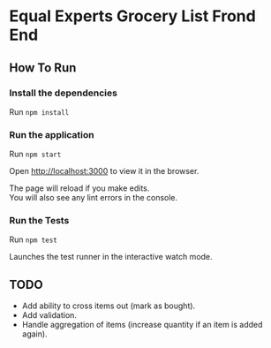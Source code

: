 # Equal Experts Grocery List Frond End

## How To Run

### Install the dependencies

Run `npm install`

### Run the application

Run `npm start`

Open [http://localhost:3000](http://localhost:3000) to view it in the browser.

The page will reload if you make edits.<br>
You will also see any lint errors in the console.

### Run the Tests

Run `npm test`

Launches the test runner in the interactive watch mode.

## TODO

- Add ability to cross items out (mark as bought).
- Add validation.
- Handle aggregation of items (increase quantity if an item is added again).
